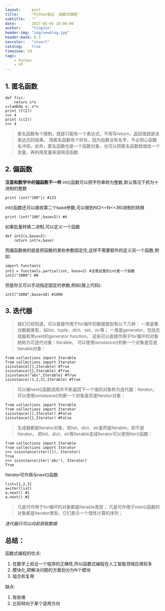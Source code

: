 ```yaml
---
layout:     post
title:      "Python笔记 -函数式编程"
subtitle:   ""
date:       2017-05-05 10:00:00
author:     "YingJie"
header-img: "img/newblog.jpg"
header-mask: 0.3
navcolor:   "invert"
catalog:	true
timezone: CN
tags:
    - Python
    - FP
---
```

## 1. 匿名函数
```
def f(x):
    return x*x
c=lambda x: x*x
print (f(2))
>>> 4
print (c(2))
>>> 4
```

> 匿名函数有个限制，就是只能有一个表达式，不用写return，返回值就是该表达式的结果。
用匿名函数有个好处，因为函数没有名字，不必担心函数名冲突。此外，匿名函数也是一个函数对象，也可以把匿名函数赋值给一个变量，再利用变量来调用该函数.

## 2. 偏函数

**注意和数学中的偏函数不一样**
int()函数可以把字符串转为整数,默认情况下抓为十进制的整数

```print (int("100")) #123```

int()函数还可以接收第二个base参数,可以做到N(2<=N<=36)进制的转换

```print (int("100",base=2)) #4```

如果批量转换二进制,可以定义一个函数
```
def int2(x,base=2):
    return int(x,base)
```
而偏函数做的就是把函数的某些参数固定住,这样不需要额外的定义另一个函数,例如:
```
import functools
int2 = functools.partial(int, base=2) #注意这里的int是一个函数
int2("1000") #8
```
但是你又可以手动指定固定的参数,例如(接上代码):

```int2("1000",base=10) #1000```

## 3. 迭代器
>我们已经知道，可以直接作用于for循环的数据类型有以下几种：
一类是集合数据类型，如list、tuple、dict、set、str等；
一类是generator，包括生成器和带yield的generator function。
这些可以直接作用于for循环的对象统称为可迭代对象：Iterable。
可以使用isinstance()判断一个对象是否是Iterable对象：
```
from collections import Iterable
from collections import Iterator
isinstance([],Iterable) #True
isinstance({},Iterable) #True
isinstance("abc",Iterable) #True
isinstance((1,2,3),Iterable) #True
```
>可以被next()函数调用并不断返回下一个值的对象称为迭代器：Iterator。
可以使用isinstance()判断一个对象是否是Iterator对象：
```
from collections import Iterable
from collections import Iterator
isinstance([],Iterator) #False
isinstance({},Iterator) #False
```
>生成器都是Iterator对象，但list、dict、str虽然是Iterable，却不是Iterator。
把list、dict、str等Iterable变成Iterator可以使用iter()函数：
```
from collections import Iterable
from collections import Iterator
>>> isinstance(iter([]), Iterator)
True
>>> isinstance(iter('abc'), Iterator)
True
```
Iterator可作用与next()函数
```
list=[1,2,3]
a=iter(list)
a.next() #1
a.next() #2
```
>凡是可作用于for循环的对象都是Iterable类型；
凡是可作用于next()函数的对象都是Iterator类型，它们表示一个惰性计算的序列；

*迭代器只可以向前获取数据*

## 总结：
函数式编程的优点:
1. 在数学上验证一个程序的正确性,所以函数式编程在人工智能领域应用较多
2. 模块化,把解决问题的方案划分为N个模块
3. 组合和复用

缺点:
1. 有些难
2. 比较倾向于某个适用方向
